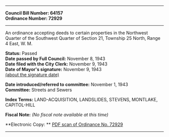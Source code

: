 * * * * *  
  
**Council Bill Number: [](#h0)[](#h2)64157**   
**Ordinance Number: 72929**  
  
* * * * *  
  
An ordinance accepting deeds to certain properties in the Northwest Quarter of the Southwest Quarter of Section 21, Township 25 North, Range 4 East, W. M.  
  
**Status:** Passed   
**Date passed by Full Council:** November 8, 1943   
**Date filed with the City Clerk:** November 9, 1943   
**Date of Mayor's signature:** November 9, 1943   
[(about the signature date)](/~public/approvaldate.htm)   
  
  
**Date introduced/referred to committee:** November 1, 1943   
**Committee:** Streets and Sewers   
  
**Index Terms:** LAND-ACQUISITION, LANDSLIDES, STEVENS, MONTLAKE, CAPITOL-HILL  
  
**Fiscal Note:** *(No fiscal note available at this time)*  
  
**Electronic Copy: ** [PDF scan of Ordinance No. 72929](/~archives/Ordinances/Ord_72929.pdf)  
  
* * * * *  
